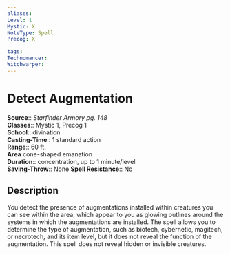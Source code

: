 ```yaml
---
aliases: 
Level: 1
Mystic: X
NoteType: Spell
Precog: X

tags: 
Technomancer: 
Witchwarper: 
---
```


# Detect Augmentation

**Source**:: _Starfinder Armory pg. 148_  
**Classes**:: Mystic 1, Precog 1  
**School**:: divination  
**Casting-Time**:: 1 standard action  
**Range**:: 60 ft.  
**Area** cone-shaped emanation  
**Duration**:: concentration, up to 1 minute/level  
**Saving-Throw**:: None
**Spell Resistance**:: No

## Description

You detect the presence of augmentations installed within creatures you can see within the area, which appear to you as glowing outlines around the systems in which the augmentations are installed. The spell allows you to determine the type of augmentation, such as biotech, cybernetic, magitech, or necrotech, and its item level, but it does not reveal the function of the augmentation. This spell does not reveal hidden or invisible creatures.
